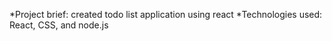 *Project brief: created todo list application using react
*Technologies used: React, CSS, and node.js
